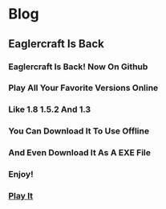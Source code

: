 # Blog
## Eaglercraft Is Back
### Eaglercraft Is Back! Now On Github
### Play All Your Favorite Versions Online
### Like 1.8 1.5.2 And 1.3
### You Can Download It To Use Offline
### And Even Download It As A EXE File
### Enjoy!
### [Play It](https://briefiberg.github.io/eaglercraft/)
